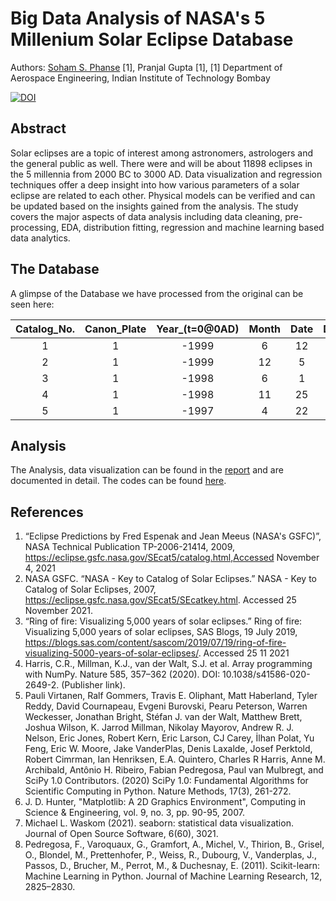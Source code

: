 # Big Data Analysis of NASA's 5 Millenium Solar Eclipse Database
Authors: [Soham S. Phanse](mailto:19D170030@iitb.ac.in) [1], Pranjal Gupta [1], 
[1] Department of Aerospace Engineering, Indian Institute of Technology Bombay

[![DOI](https://zenodo.org/badge/432452134.svg)](https://zenodo.org/badge/latestdoi/432452134)

## Abstract
Solar eclipses are a topic of interest among astronomers, astrologers and the general public as well. There were and will be about 11898 eclipses in the 5 millennia from 2000 BC to 3000 AD. Data visualization and regression techniques offer a deep insight into how various parameters of a solar eclipse are related to each other. Physical models can be verified and can be updated based on the insights gained from the analysis. The study covers the major aspects of data analysis including data cleaning, pre-processing, EDA, distribution fitting, regression and machine learning based data analytics. 

## The Database
A glimpse of the Database we have processed from the original can be seen here:

| Catalog_No. | Canon_Plate | Year_(t=0@0AD) | Month | Date | Days_from_the_last_eclipse | TDGE_from_00:00 | DT_(s) | Luna_Num | Saros_Num | Eclipse_Type | Gamma | Eclipse_Magnitude | Latitude | Longitude | Sun_Alt | Sun_Az | path_width | Total_Central_Duration_(s) | 
| :-----------: | :-----------: | :--------------: | :-----: | :----: | :--------------------------: | :---------------: | :------: | :--------: | :---------: | :------------: | :-----: | :-----------------: | :--------: | :---------: | :-------: | :------: | :----------: | :--------------------------: | 
| 1 | 1 | -1999 | 6 | 12 | 0 | 11691 | 46438 | -49456 | 5 | T | -0.2701 | 1.0733 | 6.0 | -33.3 | 74.0 | 344 | 247.0 | 397.0 | 
| 2 | 1 | -1999 | 12 | 5 | 176 | 85523 | 46426 | -49450 | 10 | A | -0.2317 | 0.9382 | -32.9 | 10.8 | 76.0 | 21 | 236.0 | 404.0 | 
| 3 | 1 | -1998 | 6 | 1 | 187 | 65356 | 46415 | -49444 | 15 | T | 0.4994 | 1.0284 | 46.2 | 83.4 | 60.0 | 151 | 111.0 | 135.0 | 
| 4 | 1 | -1998 | 11 | 25 | 177 | 21423 | 46403 | -49438 | 20 | A | -0.9045 | 0.9806 | -67.8 | -143.8 | 25.0 | 74 | 162.0 | 74.0 | 
| 5 | 1 | -1997 | 4 | 22 | 217 | 47996 | 46393 | -49433 | -13 | P | -1.4669999999999999 | 0.1611 | -60.6 | -106.4 | nan | 281 | nan | nan | 

## Analysis
The Analysis, data visualization can be found in the [report](https://github.com/sohamphanseiitb/Big_data_analysis_NASA_5-Millenia-Solar-Eclipses/blob/main/big_data_analysis_of_NASA's_5_millenium_solar_eclipse_database.pdf) and are documented in detail. The codes can be found [here](https://github.com/sohamphanseiitb/Big_data_analysis_NASA_5-Millenia-Solar-Eclipses/blob/main/big_data_analysis_of_NASA's_5_Millenium_Solar_Eclipse_codes.ipynb).

## References
1.	“Eclipse Predictions by Fred Espenak and Jean Meeus (NASA's GSFC)”, NASA Technical Publication TP-2006-21414, 2009, https://eclipse.gsfc.nasa.gov/SEcat5/catalog.html,Accessed November 4, 2021
2. NASA GSFC. “NASA - Key to Catalog of Solar Eclipses.” NASA - Key to Catalog of Solar Eclipses, 2007, https://eclipse.gsfc.nasa.gov/SEcat5/SEcatkey.html. Accessed 25 November 2021.
3. “Ring of fire: Visualizing 5,000 years of solar eclipses.” Ring of fire: Visualizing 5,000 years of solar eclipses, SAS Blogs, 19 July 2019, https://blogs.sas.com/content/sascom/2019/07/19/ring-of-fire-visualizing-5000-years-of-solar-eclipses/. Accessed 25 11 2021
4. Harris, C.R., Millman, K.J., van der Walt, S.J. et al. Array programming with NumPy. Nature 585, 357–362 (2020). DOI: 10.1038/s41586-020-2649-2. (Publisher link).
5. Pauli Virtanen, Ralf Gommers, Travis E. Oliphant, Matt Haberland, Tyler Reddy, David Cournapeau, Evgeni Burovski, Pearu Peterson, Warren Weckesser, Jonathan Bright, Stéfan J. van der Walt, Matthew Brett, Joshua Wilson, K. Jarrod Millman, Nikolay Mayorov, Andrew R. J. Nelson, Eric Jones, Robert Kern, Eric Larson, CJ Carey, İlhan Polat, Yu Feng, Eric W. Moore, Jake VanderPlas, Denis Laxalde, Josef Perktold, Robert Cimrman, Ian Henriksen, E.A. Quintero, Charles R Harris, Anne M. Archibald, Antônio H. Ribeiro, Fabian Pedregosa, Paul van Mulbregt, and SciPy 1.0 Contributors. (2020) SciPy 1.0: Fundamental Algorithms for Scientific Computing in Python. Nature Methods, 17(3), 261-272.
6. J. D. Hunter, "Matplotlib: A 2D Graphics Environment", Computing in Science & Engineering, vol. 9, no. 3, pp. 90-95, 2007.
7. Michael L. Waskom (2021). seaborn: statistical data visualization. Journal of Open Source Software, 6(60), 3021.
8. Pedregosa, F., Varoquaux, G., Gramfort, A., Michel, V., Thirion, B., Grisel, O., Blondel, M., Prettenhofer, P., Weiss, R., Dubourg, V., Vanderplas, J., Passos, D., Brucher, M., Perrot, M., & Duchesnay, E. (2011). Scikit-learn: Machine Learning in Python. Journal of Machine Learning Research, 12, 2825–2830.
